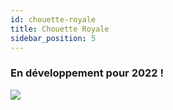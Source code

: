```yaml
---
id: chouette-royale
title: Chouette Royale
sidebar_position: 5
---
```


### En développement pour 2022 !

![](/img/niftyroyale_v01.png)
